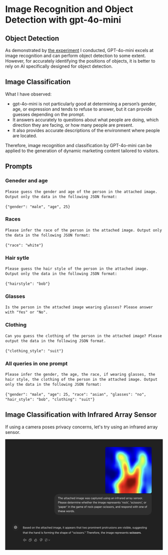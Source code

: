 # Image Recognition and Object Detection with gpt-4o-mini

## Object Detection

As demonstrated by [the experiment](https://youtu.be/1yXJCsx69_0) I conducted, GPT-4o-mini excels at image recognition and can perform object detection to some extent. However, for accurately identifying the positions of objects, it is better to rely on AI specifically designed for object detection.

## Image Classification

What I have observed:

- gpt-4o-mini is not particularly good at determining a person’s gender, age, or expression and tends to refuse to answer, but it can provide guesses depending on the prompt.
- It answers accurately to questions about what people are doing, which direction they are facing, or how many people are present.
- It also provides accurate descriptions of the environment where people are located.

Therefore, image recognition and classification by GPT-4o-mini can be applied to the generation of dynamic marketing content tailored to visitors.

## Prompts

### Geneder and age 

```
Please guess the gender and age of the person in the attached image. Output only the data in the following JSON format:

{"gender": "male", "age", 25}
```

### Races

```
Please infer the race of the person in the attached image. Output only the data in the following JSON format:

{"race": "white"}
```

### Hair sytle

```
Please guess the hair style of the person in the attached image. Output only the data in the following JSON format:

{"hairstyle": "bob"}
```

### Glasses

```
Is the person in the attached image wearing glasses? Please answer with "Yes" or "No".
```

### Clothing

```
Can you guess the clothing of the person in the attached image? Please output the data in the following JSON format.

{"clothing_style": "suit"}
```

### All queries in one prompt

```
Please infer the gender, the age, the race, if wearing glasses, the hair style, the clothing of the person in the attached image. Output only the data in the following JSON format:

{"gender": "male", "age": 25, "race": "asian", "glasses": "no", "hair_style": "bob", "clothing": "suit"}
```

## Image Classification with Infrared Array Sensor

If using a camera poses privacy concerns, let's try using an infrared array sensor.

<img src="./docs/infrared_array_sensor_with_chatgpt.jpg" width=600>
